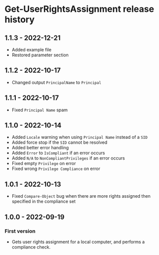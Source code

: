 # Get-UserRightsAssignment release history

## 1.1.3 - 2022-12-21

* Added example file
* Restored parameter section

## 1.1.2 - 2022-10-17

* Changed output `PrincipalName` to `Principal`

## 1.1.1 - 2022-10-17

* Fixed `Principal Name` spam

## 1.1.0 - 2022-10-14

* Added `Locale` warning when using `Principal Name` instead of a `SID`
* Added force stop if the `SID` cannot be resolved
* Added better error handling
* Added `Error` to `IsCompliant` if an error occurs
* Added `N/A` to `NonCompliantPrivileges` if an error occurs
* Fixed empty `Privilege` on error
* Fixed wrong `Privilege Compliance` on error

## 1.0.1 - 2022-10-13

* Fixed `Compare-Object` bug when there are more rights assigned then specified in the compliance set

## 1.0.0 - 2022-09-19

### First version

* Gets user rights assignment for a local computer, and performs a compliance check.
